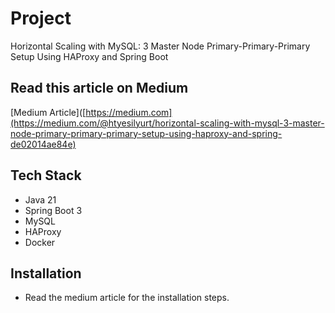 # Project

Horizontal Scaling with MySQL: 3 Master Node Primary-Primary-Primary Setup Using HAProxy and Spring Boot

## Read this article on Medium

[Medium Article]([https://medium.com](https://medium.com/@htyesilyurt/horizontal-scaling-with-mysql-3-master-node-primary-primary-primary-setup-using-haproxy-and-spring-de02014ae84e)

## Tech Stack

- Java 21
- Spring Boot 3
- MySQL 
- HAProxy
- Docker

## Installation

 - Read the medium article for the installation steps.

